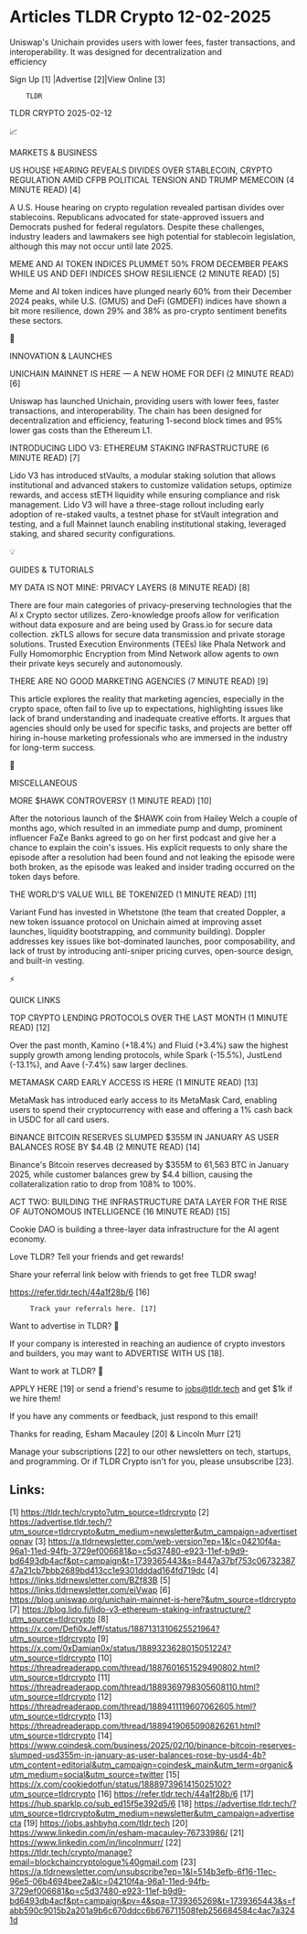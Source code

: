 # Articles TLDR Crypto 12-02-2025

Uniswap's Unichain provides users with lower fees, faster
transactions, and interoperability. It was designed for
decentralization and
efficiency ‌ ‌ ‌ ‌ ‌ ‌ ‌ ‌ ‌ ‌ ‌ ‌ ‌ ‌ ‌ ‌ ‌ ‌ ‌ ‌ ‌ ‌ ‌ ‌ ‌ ‌  ‌ ‌ ‌ ‌ ‌ ‌ ‌ ‌ ‌ ‌ ‌ ‌ ‌ ‌ ‌ ‌ ‌ ‌ ‌ ‌ ‌ ‌ ‌ ‌ ‌ ‌ 


 Sign Up [1] |Advertise [2]|View Online [3] 

		TLDR 

TLDR CRYPTO 2025-02-12

📈 

MARKETS & BUSINESS

 US HOUSE HEARING REVEALS DIVIDES OVER STABLECOIN, CRYPTO REGULATION
AMID CFPB POLITICAL TENSION AND TRUMP MEMECOIN (4 MINUTE READ) [4] 

 A U.S. House hearing on crypto regulation revealed partisan divides
over stablecoins. Republicans advocated for state-approved issuers and
Democrats pushed for federal regulators. Despite these challenges,
industry leaders and lawmakers see high potential for stablecoin
legislation, although this may not occur until late 2025. 

 MEME AND AI TOKEN INDICES PLUMMET 50% FROM DECEMBER PEAKS WHILE US
AND DEFI INDICES SHOW RESILIENCE (2 MINUTE READ) [5] 

 Meme and AI token indices have plunged nearly 60% from their December
2024 peaks, while U.S. (GMUS) and DeFi (GMDEFI) indices have shown a
bit more resilience, down 29% and 38% as pro-crypto sentiment benefits
these sectors. 

🚀 

INNOVATION & LAUNCHES

 UNICHAIN MAINNET IS HERE — A NEW HOME FOR DEFI (2 MINUTE READ) [6] 

 Uniswap has launched Unichain, providing users with lower fees,
faster transactions, and interoperability. The chain has been designed
for decentralization and efficiency, featuring 1-second block times
and 95% lower gas costs than the Ethereum L1. 

 INTRODUCING LIDO V3: ETHEREUM STAKING INFRASTRUCTURE (6 MINUTE READ)
[7] 

 Lido V3 has introduced stVaults, a modular staking solution that
allows institutional and advanced stakers to customize validation
setups, optimize rewards, and access stETH liquidity while ensuring
compliance and risk management. Lido V3 will have a three-stage
rollout including early adoption of re-staked vaults, a testnet phase
for stVault integration and testing, and a full Mainnet launch
enabling institutional staking, leveraged staking, and shared security
configurations. 

💡 

GUIDES & TUTORIALS

 MY DATA IS NOT MINE: PRIVACY LAYERS (8 MINUTE READ) [8] 

 There are four main categories of privacy-preserving technologies
that the AI x Crypto sector utilizes. Zero-knowledge proofs allow for
verification without data exposure and are being used by Grass.io for
secure data collection. zkTLS allows for secure data transmission and
private storage solutions. Trusted Execution Environments (TEEs) like
Phala Network and Fully Homomorphic Encryption from Mind Network allow
agents to own their private keys securely and autonomously. 

 THERE ARE NO GOOD MARKETING AGENCIES (7 MINUTE READ) [9] 

 This article explores the reality that marketing agencies, especially
in the crypto space, often fail to live up to expectations,
highlighting issues like lack of brand understanding and inadequate
creative efforts. It argues that agencies should only be used for
specific tasks, and projects are better off hiring in-house marketing
professionals who are immersed in the industry for long-term success. 

🦄 

MISCELLANEOUS

 MORE $HAWK CONTROVERSY (1 MINUTE READ) [10] 

 After the notorious launch of the $HAWK coin from Hailey Welch a
couple of months ago, which resulted in an immediate pump and dump,
prominent influencer FaZe Banks agreed to go on her first podcast and
give her a chance to explain the coin's issues. His explicit requests
to only share the episode after a resolution had been found and not
leaking the episode were both broken, as the episode was leaked and
insider trading occurred on the token days before. 

 THE WORLD'S VALUE WILL BE TOKENIZED (1 MINUTE READ) [11] 

 Variant Fund has invested in Whetstone (the team that created
Doppler, a new token issuance protocol on Unichain aimed at improving
asset launches, liquidity bootstrapping, and community building).
Doppler addresses key issues like bot-dominated launches, poor
composability, and lack of trust by introducing anti-sniper pricing
curves, open-source design, and built-in vesting. 

⚡ 

QUICK LINKS

 TOP CRYPTO LENDING PROTOCOLS OVER THE LAST MONTH (1 MINUTE READ) [12]


 Over the past month, Kamino (+18.4%) and Fluid (+3.4%) saw the
highest supply growth among lending protocols, while Spark (-15.5%),
JustLend (-13.1%), and Aave (-7.4%) saw larger declines. 

 METAMASK CARD EARLY ACCESS IS HERE (1 MINUTE READ) [13] 

 MetaMask has introduced early access to its MetaMask Card, enabling
users to spend their cryptocurrency with ease and offering a 1% cash
back in USDC for all card users. 

 BINANCE BITCOIN RESERVES SLUMPED $355M IN JANUARY AS USER BALANCES
ROSE BY $4.4B (2 MINUTE READ) [14] 

 Binance's Bitcoin reserves decreased by $355M to 61,563 BTC in
January 2025, while customer balances grew by $4.4 billion, causing
the collateralization ratio to drop from 108% to 100%. 

 ACT TWO: BUILDING THE INFRASTRUCTURE DATA LAYER FOR THE RISE OF
AUTONOMOUS INTELLIGENCE (16 MINUTE READ) [15] 

 Cookie DAO is building a three-layer data infrastructure for the AI
agent economy. 

Love TLDR? Tell your friends and get rewards!

 Share your referral link below with friends to get free TLDR swag! 

 https://refer.tldr.tech/44a1f28b/6 [16] 

		 Track your referrals here. [17] 

Want to advertise in TLDR? 📰

 If your company is interested in reaching an audience of crypto
investors and builders, you may want to ADVERTISE WITH US [18]. 

Want to work at TLDR? 💼

 APPLY HERE [19] or send a friend's resume to jobs@tldr.tech and get
$1k if we hire them! 

 If you have any comments or feedback, just respond to this email! 

Thanks for reading, 
Esham Macauley [20] & Lincoln Murr [21] 

 Manage your subscriptions [22] to our other newsletters on tech,
startups, and programming. Or if TLDR Crypto isn't for you, please
unsubscribe [23]. 

 

Links:
------
[1] https://tldr.tech/crypto?utm_source=tldrcrypto
[2] https://advertise.tldr.tech/?utm_source=tldrcrypto&utm_medium=newsletter&utm_campaign=advertisetopnav
[3] https://a.tldrnewsletter.com/web-version?ep=1&lc=04210f4a-96a1-11ed-94fb-3729ef006681&p=c5d37480-e923-11ef-b9d9-bd6493db4acf&pt=campaign&t=1739365443&s=8447a37bf753c0673238747a21cb7bbb2689bd413cc1e9301dddad164fd719dc
[4] https://links.tldrnewsletter.com/BZf83B
[5] https://links.tldrnewsletter.com/eiVwap
[6] https://blog.uniswap.org/unichain-mainnet-is-here?&utm_source=tldrcrypto
[7] https://blog.lido.fi/lido-v3-ethereum-staking-infrastructure/?utm_source=tldrcrypto
[8] https://x.com/Defi0xJeff/status/1887131310625521964?utm_source=tldrcrypto
[9] https://x.com/0xDamian0x/status/1889323628015051224?utm_source=tldrcrypto
[10] https://threadreaderapp.com/thread/1887601651529490802.html?utm_source=tldrcrypto
[11] https://threadreaderapp.com/thread/1889369798305608110.html?utm_source=tldrcrypto
[12] https://threadreaderapp.com/thread/1889411119607062605.html?utm_source=tldrcrypto
[13] https://threadreaderapp.com/thread/1889419065090826261.html?utm_source=tldrcrypto
[14] https://www.coindesk.com/business/2025/02/10/binance-bitcoin-reserves-slumped-usd355m-in-january-as-user-balances-rose-by-usd4-4b?utm_content=editorial&utm_campaign=coindesk_main&utm_term=organic&utm_medium=social&utm_source=twitter
[15] https://x.com/cookiedotfun/status/1888973961415025102?utm_source=tldrcrypto
[16] https://refer.tldr.tech/44a1f28b/6
[17] https://hub.sparklp.co/sub_ed15f5e392d5/6
[18] https://advertise.tldr.tech/?utm_source=tldrcrypto&utm_medium=newsletter&utm_campaign=advertisecta
[19] https://jobs.ashbyhq.com/tldr.tech
[20] https://www.linkedin.com/in/esham-macauley-76733986/
[21] https://www.linkedin.com/in/lincolnmurr/
[22] https://tldr.tech/crypto/manage?email=blockchaincryptologue%40gmail.com
[23] https://a.tldrnewsletter.com/unsubscribe?ep=1&l=514b3efb-6f16-11ec-96e5-06b4694bee2a&lc=04210f4a-96a1-11ed-94fb-3729ef006681&p=c5d37480-e923-11ef-b9d9-bd6493db4acf&pt=campaign&pv=4&spa=1739365269&t=1739365443&s=fabb590c9015b2a201a9b6c670ddcc6b676711508feb256684584c4ac7a3241d